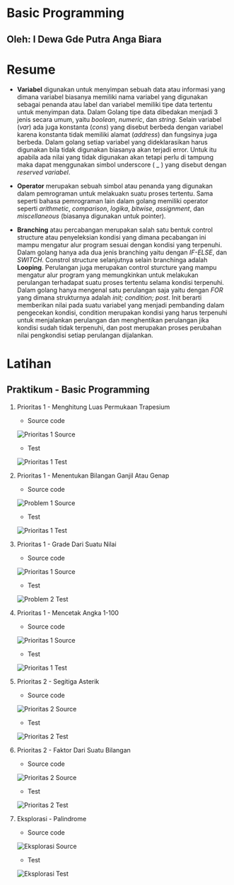# **Basic Programming**
## Oleh: I Dewa Gde Putra Anga Biara

# Resume

* **Variabel** digunakan untuk menyimpan sebuah data atau informasi yang dimana variabel biasanya memiliki nama variabel yang digunakan sebagai penanda atau label dan variabel memiliki tipe data tertentu untuk menyimpan data. Dalam Golang tipe data dibedakan menjadi 3 jenis secara umum, yaitu *boolean*, *numeric*, dan *string*. Selain variabel (*var*) ada juga konstanta (*cons*) yang disebut berbeda dengan variabel karena konstanta tidak memiliki alamat (*address*) dan fungsinya juga berbeda. Dalam golang setiap variabel yang dideklarasikan harus digunakan bila tidak digunakan biasanya akan terjadi error. Untuk itu apabila ada nilai yang tidak digunakan akan tetapi perlu di tampung maka dapat menggunakan simbol underscore ( _ ) yang disebut dengan *reserved variabel*.

* **Operator** merupakan sebuah simbol atau penanda yang digunakan dalam pemrograman untuk melakuakn suatu proses tertentu. Sama seperti bahasa pemrograman lain dalam golang memiliki operator seperti *arithmetic*, *comparison*, *logika*, *bitwise*, *assignment*, dan *miscellaneous* (biasanya digunakan untuk pointer).

* **Branching** atau percabangan merupakan salah satu bentuk control structure atau penyeleksian kondisi yang dimana pecabangan ini mampu mengatur alur program sesuai dengan kondisi yang terpenuhi. Dalam golang hanya ada dua jenis branching yaitu dengan *IF-ELSE*, dan *SWITCH*. Constrol structure selanjutnya selain branchinga adalah **Looping**. Perulangan juga merupakan control sturcture yang mampu mengatur alur program yang memungkinkan untuk melakukan perulangan terhadapat suatu proses tertentu selama kondisi terpenuhi. Dalam golang hanya mengenal satu perulangan saja yaitu dengan *FOR* yang dimana strukturnya adalah *init; condition; post*. Init berarti memberikan nilai pada suatu variabel yang menjadi pembanding dalam pengecekan kondisi, condition merupakan kondisi yang harus terpenuhi untuk menjalankan perulangan dan menghentikan perulangan jika kondisi sudah tidak terpenuhi, dan post merupakan proses perubahan nilai pengkondisi setiap perulangan dijalankan.

# Latihan

## Praktikum - Basic Programming

 1. Prioritas 1 - Menghitung Luas Permukaan Trapesium
    - Source code
    
    ![Prioritas 1 Source](/05_Basic%20Programming/screenshots/1_Luas-Trapesium_Code.png)
    
    - Test 
    
    ![Prioritas 1 Test](/05_Basic%20Programming/screenshots/1_Luas-Trapesium_Test.png)
 
 2. Prioritas 1 - Menentukan Bilangan Ganjil Atau Genap
    - Source code
    
    ![Problem 1 Source](/05_Basic%20Programming/screenshots/2_Ganjil-or-Genap_Code.png)
    
    - Test 
    
    ![Prioritas 1 Test](/05_Basic%20Programming/screenshots/2_Ganjil-or-Genap_Test.png)
 
 3. Prioritas 1 - Grade Dari Suatu Nilai
    - Source code
    
    ![Prioritas 1 Source](/05_Basic%20Programming/screenshots/3_Grade-sebuah-nilai_Code.png)
    
    - Test 
    
    ![Problem 2 Test](/05_Basic%20Programming/screenshots/3_Grade-sebuah-nilai_Test.png)
 
 4. Prioritas 1 - Mencetak Angka 1-100
    - Source code
    
    ![Prioritas 1 Source](/05_Basic%20Programming/screenshots/4_Mencetak-angka_Code.png)
    
    - Test 
    
    ![Prioritas 1 Test](/05_Basic%20Programming/screenshots/4_Mencetak-angka_Test.png)
 5. Prioritas 2 - Segitiga Asterik
    - Source code
    
    ![Prioritas 2 Source](/05_Basic%20Programming/screenshots/5_Segitiga-asterik_Code.png)
    
    - Test 
    
    ![Prioritas 2 Test](/05_Basic%20Programming/screenshots/5_Segitiga-asterik_Test.png)
 
 6. Prioritas 2 - Faktor Dari Suatu Bilangan
    - Source code
    
    ![Prioritas 2 Source](/05_Basic%20Programming/screenshots/6_Faktor-bilangan_Code.png)
    
    - Test 
    
    ![Prioritas 2 Test](/05_Basic%20Programming/screenshots/6_Faktor-bilangan_Test.png)
 
 7. Eksplorasi - Palindrome
    - Source code
    
    ![Eksplorasi Source](/05_Basic%20Programming/screenshots/7_Palindrome_Code.png)
    
    - Test 
    
    ![Eksplorasi Test](/05_Basic%20Programming/screenshots/7_Palindrome_Test.png)
 